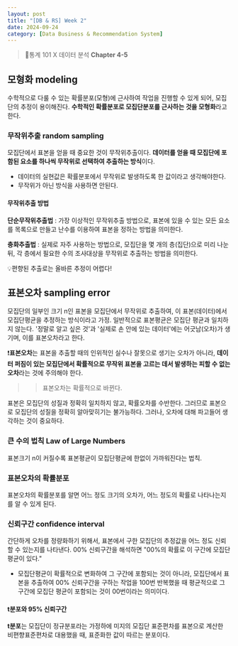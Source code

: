 ```yaml
---
layout: post
title: "[DB & RS] Week 2"
date: 2024-09-24
category: [Data Business & Recommendation System]
---
```


> 📌통계 101 X 데이터 분석 **Chapter 4-5**

## 모형화 modeling

수학적으로 다룰 수 있는 확률분포(모형)에 근사하여 작업을 진행할 수 있게 되어, 모집단의 추정이 용이해진다. **수학적인 확률분포로 모집단분포를 근사하는 것을 모형화**라고 한다.

### 무작위추출 random sampling

모집단에서 표본을 얻을 때 중요한 것이 무작위추출이다. **데이터를 얻을 때 모집단에 포함된 요소를 하나씩 무작위로 선택하여 추출하는 방식**이다.

- 데이터의 실현값은 확률분포에서 무작위로 발생하도록 한 값이라고 생각해야한다.
- 무작위가 아닌 방식을 사용하면 안된다.

#### 무작위추출 방법

**단순무작위추출법** : 가장 이상적인 무작위추출 방법으로, 표본에 있을 수 있는 모든 요소를 목록으로 만들고 난수를 이용하여 표본을 정하는 방법을 의미한다.

**충화추출법** : 실제로 자주 사용하는 방법으로, 모집단을 몇 개의 층(집단)으로 미리 나눈 뒤, 각 층에서 필요한 수의 조사대상을 무작위로 추출하는 방법을 의미한다.

💡편향된 추출로는 올바른 추정이 어렵다!

## 표본오차 sampling error

모집단의 일부인 크기 n인 표본을 모집단에서 무작위로 추출하여, 이 표본(데이터)에서 모집단평균을 추정하는 방식이라고 가정. 일반적으로 표본평균은 모집단 평균과 일치하지 않는다. '정말로 알고 싶은 것'과 '실제로 손 안에 있는 데이터'에는 어긋남(오차)가 생기며, 이를 표본오차라고 한다.

❗**표본오차**는 표본을 추출할 때의 인위적인 실수나 잘못으로 생기는 오차가 아니라, **데이터 퍼짐이 있는 모집단에서 확률적으로 무작위 표본을 고르는 데서 발생하는 피할 수 없는 오차**라는 것에 주의해야 한다.

> > 표본오차는 확률적으로 바뀐다.

표본은 모집단의 성질과 정확히 일치하지 않고, 확률오차를 수반한다. 그러므로 표본으로 모집단의 성질을 정확히 알아맞히기는 불가능하다. 그러나, 오차에 대해 파고들어 생각하는 것이 중요하다.

### 큰 수의 법칙 Law of Large Numbers

표본크기 n이 커질수록 표본평균이 모집단평균에 한없이 가까워진다는 법칙.

### 표본오차의 확률분포

표본오차의 확률분포를 알면 어느 정도 크기의 오차가, 어느 정도의 확률로 나타나는지를 알 수 있게 된다.

### 신뢰구간 confidence interval

간단하게 오차를 정량화하기 위해서, 표본에서 구한 모집단의 추정값을 어느 정도 신뢰할 수 있는지를 나타낸다. 00% 신뢰구간을 해석하면 "00%의 확률로 이 구간에 모집단평균이 있다."

- 모집단평균이 확률적으로 변화하여 그 구간에 포함되는 것이 아니라, 모집단에서 표본을 추출하여 00% 신뢰구간을 구하는 작업을 100번 반복했을 때 평균적으로 그 구간에 모집단 평균이 포함되는 것이 00번이라는 의미이다.

#### t분포와 95% 신뢰구간

**t분포**는 모집단이 정규분포라는 가정하에 미지의 모집단 표준편차를 표본으로 계산한 비편향표준편차로 대용했을 때, 표준화한 값이 따르는 분포이다.
